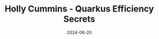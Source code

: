 ---
title: "Holly Cummins - Quarkus Efficiency Secrets"
layout: event
youtubeLive: https://www.youtube.com/watch?v=kd8Uxgms5ac
date: 2024-06-20
description: | 
 What makes a platform efficient? Is it how quickly code executes, or is it how quickly developers can use it to solve problems? Quarkus makes both people and hardware more efficient. That’s cool, but how does it work? Usually, we expect to trade-off developer experience against runtime efficiency. In this session, Holly will dive into some of the technical underpinnings of Quarkus’s efficiency. She’ll give advice for those using or considering Quarkus - should you be doing reactive programming? Do native binaries run fastest? She’ll also share general principles and transferrable discoveries from the engineering team, such as knowing what you’re optimising for, avoiding cache pollution, and how to be static-but-dynamic.
speakers: [holly-cummins]
draft: false
---